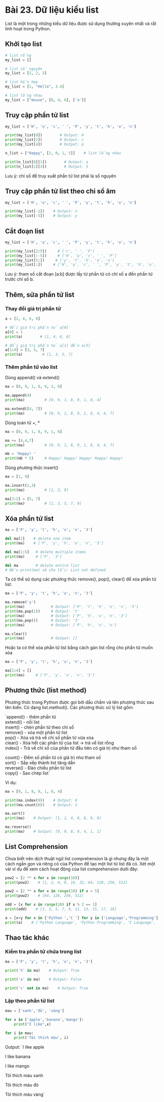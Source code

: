 # Bài 23. Dữ liệu kiểu list

List là một trong những kiểu dữ liệu được sử dụng thường xuyên nhất và rất linh hoạt trong Python.

## Khởi tạo list

```python
# list rỗng
my_list = []

# list số nguyên
my_list = [1, 2, 3]

# list hỗn hợp
my_list = [1, "Hello", 3.4]

# list lồng nhau
my_list = ["mouse", [8, 4, 6], ['a']]
```

## Truy cập phần tử list

```python
my_list = ['H', 'ọ', 'c', ' ', 'P', 'y', 't', 'h', 'o', 'n']

print(my_list[0])        # Output: H
print(my_list[2])        # Output: c
print(my_list[4])        # Output: p

n_list = ["Happy", [2, 0, 1, 5]]    # list lồng nhau

print(n_list[0][1])        # Output: a
print(n_list[1][3])        # Output: 5
```

Lưu ý: chỉ số để truy xuất phần tử list phải là số nguyên

## Truy cập phần tử list theo chỉ số âm

```python
my_list = ['H', 'ọ', 'c', ' ', 'P', 'y', 't', 'h', 'o', 'n']

print(my_list[-1])    # Output: n
print(my_list[-5])    # Output: y
```

## Cắt đoạn list

```python
my_list = ['H', 'ọ', 'c', ' ', 'P', 'y', 't', 'h', 'o', 'n']

print(my_list[2:5])     # ['c', ' ', 'P']
print(my_list[:-5])     # ['H', 'ọ', 'c', ' ', 'P']
print(my_list[5:])     # ['y', 't', 'h', 'o', 'n']
print(my_list[:])     # ['H', 'ọ', 'c', ' ', 'P', 'y', 't', 'h', 'o', 'n']
```

Lưu ý: tham số cắt đoạn \[a:b\] được lấy từ phần tử có chỉ số a đến phần tử trước chỉ số b. 

## Thêm, sửa phần tử list

### Thay đổi giá trị phần tử 

```python
a = [2, 4, 6, 8]

# đổi giá trị phần tử a[0]    
a[0] = 1            
print(a)        # [1, 4, 6, 8]

# đổi giá trị phần tử a[1] đến a[3]
a[1:4] = [3, 5, 7]  
print(a)         # [1, 3, 5, 7]
```

### Thêm phần tử vào list

Dùng append\(\) và extend\(\)

```python
ma = [0, 9, 1, 8, 9, 1, 8]

ma.append(4)
print(ma)         # [0, 9, 1, 8, 9, 1, 8, 4]

ma.extend([4, 7])
print(ma)         # [0, 9, 1, 8, 9, 1, 8, 4, 4, 7]
```

Dùng toán tử +, \*

```python
ma = [0, 9, 1, 8, 9, 1, 8]

ma += [4,4,7]
print(ma)         # [0, 9, 1, 8, 9, 1, 8, 4, 4, 7]

mb = 'Happy! '
print(mb * 5)     # Happy! Happy! Happy! Happy! Happy!
```

Dùng phương thức insert\(\)

```python
ma = [1, 9]

ma.insert(1,3)
print(ma)         # [1, 3, 9]

ma[2:2] = [5, 7]
print(ma)         # [1, 3, 5, 7, 9]
```

## Xóa phần tử list

```python
ma = ['P', 'y', 't', 'h', 'o', 'n', '3']

del ma[2]    # delete one item
print(ma)    # ['P', 'y', 'h', 'o', 'n', '3']

del ma[1:5]   # delete multiple items
print(ma)     # ['P', '3']

del ma        # delete entire list
# Nếu print(ma) sẽ cho lỗi: List not defined
```

Ta có thể sử dụng các phương thức remove\(\), pop\(\), clear\(\) để xóa phần tử list. 

```python
ma = ['P', 'y', 't', 'h', 'o', 'n', '3']

ma.remove('y')
print(ma)            # Output: ['P', 't', 'h', 'o', 'n', '3']
print(ma.pop(1))     # Output: 't'
print(ma)            # Output: ['P', 'h', 'o', 'n', '3']
print(ma.pop())      # Output: '3'
print(ma)            # Output: ['P', 'h', 'o', 'n']

ma.clear()
print(ma)            # Output: []
```

Hoặc ta có thể xóa phần tử list bằng cách gán list rỗng cho phần tử muốn xóa 

```python
ma = ['P', 'y', 't', 'h', 'o', 'n', '3']

ma[2:4] = []
print(ma)     # ['P', 'y', 'o', 'n', '3']
```

## Phương thức \(list method\)

Phương thức trong Python được gọi bởi dấu chấm và tên phương thức sau tên biến. Có dạng list.method\(\). Các phương thức xử lý list gồm:

`append() - thêm phần tử  
extend() - nối list  
insert() - chèn phần tử theo chỉ số   
remove() - xóa một phần tử list  
pop() - Xóa và trả về chỉ số phần tử vừa xóa  
clear() - Xóa hết các phần tử của list -> trả về list rỗng  
index() - Trả về chỉ số của phần tử đầu tiên có giá trị như tham số  
count() - Đếm số phần tử có giá trị như tham số  
sort() - Sắp xếp thành list tăng dần  
reverse() - Đảo chiều phần tử list  
copy() - Sao chép list`

Ví dụ:

```python
ma = [9, 1, 8, 9, 1, 8, 4]

print(ma.index(9))    # Output: 0
print(ma.count(8))    # Output: 2

ma.sort()
print(ma)    # Output: [1, 1, 4, 8, 8, 9, 9]

ma.reverse()
print(ma)    # Output: [9, 9, 8, 8, 4, 1, 1]
```

## List Comprehension

Chưa biết nên dịch thuật ngữ list comprehension là gì nhưng đây là một cách ngắn gọn và riêng có của Python để tạo một list từ list đã có. Xét một vài ví dụ để xem cách hoạt động của list comprehension dưới đây:

```python
pow2 = [2 ** x for x in range(10)]
print(pow2)    # [1, 2, 4, 8, 16, 32, 64, 128, 256, 512]

pow2 = [2 ** x for x in range(10) if x > 5]
print(pow2)    # [64, 128, 256, 512]

odd = [x for x in range(20) if x % 2 == 1]
print(odd)    # [1, 3, 5, 7, 9, 11, 13, 15, 17, 19]

a = [x+y for x in ['Python ','C '] for y in ['Language','Programming']]
print(a)    # ['Python Language', 'Python Programming', 'C Language', 'C Programming']
```

## Thao tác khác

### Kiểm tra phần tử chứa trong list

```python
ma = ['P', 'y', 't', 'h', 'o', 'n', '3']

print('h' in ma)    # Output: True

print('a' in ma)    # Output: False

print('c' not in ma)    # Output: True
```

### Lặp theo phần tử list

```python
mau = ['xanh','đỏ', 'vàng']

for x in ['apple','banana','mango']:
    print("I like",x)

for i in mau:
    print('Tôi thích màu', i)
```

Output: `I like apple  
I like banana  
I like mango  
Tôi thích màu xanh  
Tôi thích màu đỏ  
Tôi thích màu vàng`

